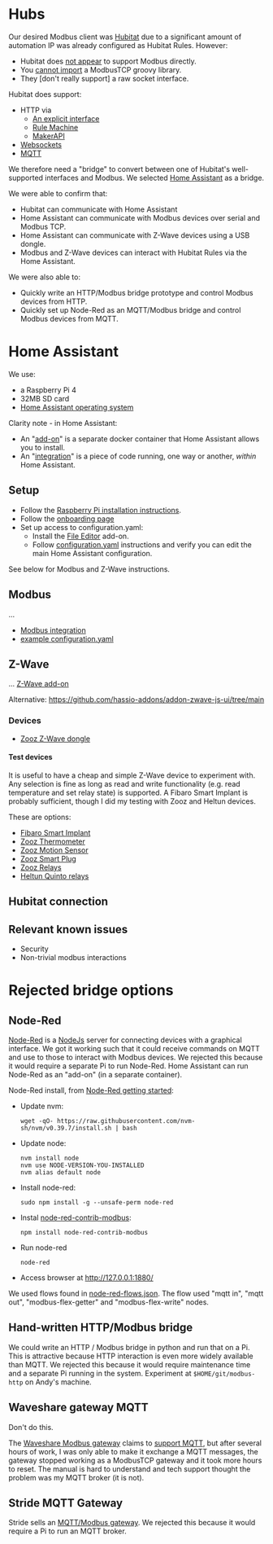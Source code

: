 # Hubs

Our desired Modbus client was [Hubitat] due to a significant amount of
automation IP was already configured as Hubitat Rules. However: 
* Hubitat does [not appear] to support Modbus directly. 
* You [cannot import] a ModbusTCP groovy library.
* They [don't really support] a raw socket interface.

Hubitat does support:
* HTTP via
  * [An explicit interface]
  * [Rule Machine]
  * [MakerAPI]
* [Websockets]
* [MQTT]

We therefore need a "bridge" to convert between one of Hubitat's well-supported
interfaces and Modbus. We selected [Home Assistant] as a bridge.

We were able to confirm that:
* Hubitat can communicate with Home Assistant
* Home Assistant can communicate with Modbus devices over serial and Modbus TCP.
* Home Assistant can communicate with Z-Wave devices using a USB dongle.
* Modbus and Z-Wave devices can interact with Hubitat Rules via the Home 
  Assistant.

We were also able to:
* Quickly write an HTTP/Modbus bridge prototype and control Modbus devices from 
  HTTP. 
* Quickly set up Node-Red as an MQTT/Modbus bridge and control Modbus devices
  from MQTT.

# Home Assistant

We use:
* a Raspberry Pi 4 
* 32MB SD card
* [Home Assistant operating system]

Clarity note - in Home Assistant:
* An "[add-on]" is a separate docker container that Home Assistant allows you to
  install. 
* An "[integration]" is a piece of code running, one way or another, *within*
  Home Assistant.


## Setup

* Follow the [Raspberry Pi installation instructions].   
* Follow the [onboarding page]
* Set up access to configuration.yaml: 
  * Install the [File Editor] add-on.
  * Follow [configuration.yaml] instructions and verify you can edit the main
    Home Assistant configuration.

See below for Modbus and Z-Wave instructions.

## Modbus
...
* [Modbus integration]
* [example configuration.yaml](./configuration.yaml)

## Z-Wave
...
[Z-Wave add-on]

Alternative: https://github.com/hassio-addons/addon-zwave-js-ui/tree/main

### Devices

* [Zooz Z-Wave dongle]

#### Test devices
It is useful to have a cheap and simple Z-Wave device to experiment with. Any
selection is fine as long as read and write functionality (e.g. read temperature
and set relay state) is supported. A Fibaro Smart Implant is probably
sufficient, though I did my testing with Zooz and Heltun devices. 

These are options:
* [Fibaro Smart Implant]
* [Zooz Thermometer]
* [Zooz Motion Sensor]
* [Zooz Smart Plug]
* [Zooz Relays]
* [Heltun Quinto relays]

## Hubitat connection

## Relevant known issues
* Security
* Non-trivial modbus interactions

# Rejected bridge options 

## Node-Red
[Node-Red] is a [NodeJs] server for connecting devices with a graphical
interface. We got it working such that it could receive commands on MQTT and
use to those to interact with Modbus devices. We rejected this because it would
require a separate Pi to run Node-Red. Home Assistant can run Node-Red as an 
"add-on" (in a separate container). 

Node-Red install, from [Node-Red getting started]:

* Update nvm:

      wget -qO- https://raw.githubusercontent.com/nvm-sh/nvm/v0.39.7/install.sh | bash
    
* Update node: 

      nvm install node
      nvm use NODE-VERSION-YOU-INSTALLED
      nvm alias default node

* Install node-red:
    
      sudo npm install -g --unsafe-perm node-red

* Instal [node-red-contrib-modbus]:
     
      npm install node-red-contrib-modbus

* Run node-red
  
      node-red
     
* Access browser at http://127.0.0.1:1880/

We used flows found in [node-red-flows.json](./node-red-flows.json). The flow
used "mqtt in", "mqtt out", "modbus-flex-getter" and "modbus-flex-write" nodes.

## Hand-written HTTP/Modbus bridge
We could write an HTTP / Modbus bridge in python and run that on a Pi. This is
attractive because HTTP interaction is even more widely available than MQTT. We
rejected this because it would require maintenance time and a separate Pi
running in the system. Experiment at `$HOME/git/modbus-http` on Andy's machine.

##  Waveshare gateway MQTT

Don't do this.

The [Waveshare Modbus gateway] claims to [support MQTT], but after several hours
of work, I was only able to make it exchange a MQTT messages, the gateway
stopped working as a ModbusTCP gateway and it took more hours to reset. The
manual is hard to understand and tech support thought the problem was my MQTT
broker (it is not).

## Stride MQTT Gateway
Stride sells an [MQTT/Modbus gateway]. We rejected this because it would require
a Pi to run an MQTT broker.

[links]: .

[Home Assistant stuff]: .
[Home Assistant]: https://www.home-assistant.io/installation/ 
[Home Assistant Modbus]: https://www.home-assistant.io/integrations/modbus/
[Raspberry Pi installation instructions]: https://www.home-assistant.io/installation/raspberryp
[onboarding page]: https://www.home-assistant.io/getting-started/onboarding/
[Home Assistant operating system]: https://www.home-assistant.io/blog/2017/07/25/introducing-hassio/
[integration]: https://www.home-assistant.io/integrations/
[MQTT broker add-on]: https://www.home-assistant.io/integrations/mqtt/
[add-on]: https://www.home-assistant.io/addons/
[Modbus integration]: https://www.home-assistant.io/integrations/modbus/
[configuration.yaml]: https://www.home-assistant.io/docs/configuration/
[File Editor]: https://www.home-assistant.io/common-tasks/os/#installing-and-using-the-file-editor-add-on

[Z-Wave]: . 
[Z-Wave add-on]: https://www.home-assistant.io/integrations/zwave_js/
[Z-Wave UI add-on]: https://github.com/hassio-addons/addon-zwave-js-ui
[Zooz Z-Wave dongle]: https://www.amazon.com/Z-Wave-ZST39-Assistant-HomeSeer-Software/dp/B0BW171KP3
[Zooz Thermometer]: https://www.thesmartesthouse.com/products/zooz-z-wave-plus-700-series-xs-temperature-humidity-sensor-zse44
[Zooz Motion Sensor]: https://www.thesmartesthouse.com/products/zooz-z-wave-plus-motion-sensor-zse18-with-magnetic-base-battery-or-usb-power 
[Zooz Smart Plug]: https://www.thesmartesthouse.com/collections/zooz/products/zooz-700-series-z-wave-plus-smart-plug-zen04
[Zooz Relays]:vhttps://www.thesmartesthouse.com/products/zooz-z-wave-plus-700-series-universal-relay-zen17-with-2-no-nc-relays-20a-10a 
[Heltun Quinto relays]: https://smartsd.ch/relay-switch-quinto-5x5a-heltun-he-rs01/
[Fibaro Smart Implant]: https://www.amazon.com/FGBS-222-US-Implant-Universal-Required/dp/B07NDRCTJK/ref=sr_1_1?crid=545LHMSORHDL&dib=eyJ2IjoiMSJ9.o-_UOsPBQCx0NH75hDGl1DIfsRm7_PzmbsCDwzlZZYnIeGbFsnWOfZPoXQpUBFKzrPBFjIdwobWParZ86bzOxvvfKVm8e7cw9ygQbmRFnwOk3yOLWyqZqxg7UDhktPa-2FVtacwN_USo7whaHw21OuZ-rnaxjHGJBXQNY86MIHoFRJ8xUjq8iruDx3bt3vXv5ND5aZbDydGRpZlFqaLFTMSaW5aJnZYJYKarQrAOsWBBon5V-GT0rJQSvTECsKXDYywQLNqR97ZIjo8LhGsup6J5RUgzvq0_L4tvxC3Nav8.MICrIdSIatFOOi9Dko0POi3JgIcztlujunLW9OzZcR4&dib_tag=se&keywords=fibaro+smart+implant&qid=1722630324&sprefix=fibaro+smart%2Caps%2C96&sr=8-1


[Hubitat stuff]: .
[Hubitat]: https://hubitat.com/products?region=280262836267
[Hubitat documentation]: https://docs2.hubitat.com/en/home
[MakerAPI]: https://docs2.hubitat.com/en/apps/maker-api
[An explicit interface]: https://docs2.hubitat.com/en/developer/driver/building-a-lan-driver
[not appear]: https://community.hubitat.com/t/modbus-driver-for-hubitat/20126/3
[cannot import]: https://docs2.hubitat.com/en/developer/allowed-imports
[good support]: https://docs2.hubitat.com/en/developer/interfaces/raw-socket-interface
[Websockets]: https://docs2.hubitat.com/en/developer/interfaces/websocket-interface
[Rule Machine]: https://docs2.hubitat.com/en/apps/rule-machine/rule-5-1
[MQTT]: https://docs2.hubitat.com/en/developer/interfaces/mqtt-interface
[HADB]: https://community.hubitat.com/t/release-home-assistant-device-bridge-hadb/67109
[HADB App]: https://raw.githubusercontent.com/ymerj/HE-HA-control/main/haDeviceBridgeConfiguration.groovy
[HADB Driver]: https://raw.githubusercontent.com/ymerj/HE-HA-control/main/HA%20parent.groovy

[misc]: .
[pymodbus]: https://pymodbus.readthedocs.io/en/latest/source/simulator.html

[waveshare gateway]: .
[Waveshare Eth/RS485]: https://www.waveshare.com/wiki/RS485_TO_ETH_(B)
[Waveshare Modbus gateway]: https://www.waveshare.com/wiki/RS485_TO_ETH_(B)
[support MQTT]: https://files.waveshare.com/upload/a/a6/EN-RS485-TO-ETH-B-MQTT-and-json-user-manual2.pdf
[Waveshare Eth/RS485 POE]: https://www.waveshare.com/wiki/RS485_TO_POE_ETH_(B)
[Rod McBain]: https://www.youtube.com/watch?v=Xuj2YFZ5zME&t=413s
[Waveshare Eth/RS485 on Amazon]: https://www.amazon.com/gp/aw/d/B0BGBQJH21/?_encoding=UTF8&pd_rd_plhdr=t&aaxitk=775308fcdd401f801a872fdc2dbde0aa&hsa_cr_id=0&qid=1717868677&sr=1-2-9e67e56a-6f64-441f-a281-df67fc737124&ref_=sbx_be_s_sparkle_sccd_asin_1_img&pd_rd_w=opBhC&content-id=amzn1.sym.417820b0-80f2-4084-adb3-fb612550f30b%3Aamzn1.sym.417820b0-80f2-4084-adb3-fb612550f30b&pf_rd_p=417820b0-80f2-4084-adb3-fb612550f30b&pf_rd_r=F4K0KKF6WDCTFDHQKFRG&pd_rd_wg=ncXV7&pd_rd_r=9c68359e-b279-41d1-b36b-340620ab8513
[Waveshare Eth/RS485 User manual]: https://files.waveshare.com/upload/4/4d/RS485-to-eth-b-user-manual-EN-v1.33.pdf
[Waveshare Eth/RS485 MQTT]: https://files.waveshare.com/upload/a/a6/EN-RS485-TO-ETH-B-MQTT-and-json-user-manual2.pdf
[Vircom]: https://www.waveshare.com/wiki/File:VirCom_en.rar

[stride MQTT gateway]: .
[MQTT/Modbus gateway]: https://www.automationdirect.com/adc/overview/catalog/communications/industrial_iot_solutions/mqtt_gateways?gad_source=1&gclid=Cj0KCQjwv7O0BhDwARIsAC0sjWOFsqDI15TGkvbkFKIGhMCeQjELYF7IWXI_HFQ4OxPRbsqn6WhabsIaAhK4EALw_wcB#bodycontentppc
[Stride MQTT/Modbus gateway]: https://www.automationdirect.com/adc/overview/catalog/communications/industrial_iot_solutions/mqtt_gateways?gad_source=1&gclid=Cj0KCQjwv7O0BhDwARIsAC0sjWOFsqDI15TGkvbkFKIGhMCeQjELYF7IWXI_HFQ4OxPRbsqn6WhabsIaAhK4EALw_wcB#bodycontentppc
[Stride MQTT/Modbus gateway user manual]: https://cdn.automationdirect.com/static/manuals/mqttgateway/sgwmq1611userm.pdf

[Node-Red stuff]: . 
[Node-Red]: https://nodered.org/
[NodeJs]: https://nodejs.org/en
[Node-Red getting started]: https://nodered.org/docs/getting-started/local
[node-red-contrib-modbus]: https://flows.nodered.org/node/node-red-contrib-modbus

[gateways]: .
[Hubitat Trend]: https://trends.google.com/trends/explore?date=all&geo=US&q=hubitat&hl=en-US
[Home Assistant Trend]: https://trends.google.com/trends/explore?date=all&geo=US&q=%2Fg%2F11fzxlb_q4&hl=en-US


